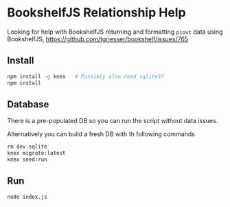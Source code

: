 # BookshelfJS Relationship Help

Looking for help with BookshelfJS returning and formatting `piovt` data using
BookshelfJS, https://github.com/tgriesser/bookshelf/issues/765

## Install

```bash
npm install -g knex   # Possibly also need sqlite3?
npm install
```


## Database
 There is a pre-populated DB so you can run the script without data issues.

 Alternatively you can build a fresh DB with th following commands

 ```bash
 rm dev.sqlite
 knex migrate:latest
 knex seed:run
 ```

 ## Run
 
 ```bash
 node index.js
 ```
